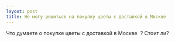 ```yaml
---
layout: post 
title: Не могу решиться на покупку цветы с доставкой в Москве ‌‌ 
--- 
```

Что думаете о покупке цветы с доставкой в Москве ‌‌ ? Стоит ли?
